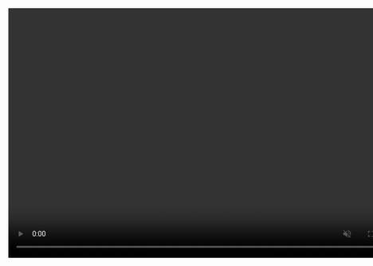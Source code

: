 <video controls="" width="800" height="500" muted="" loop="" autoplay="">
<source src="https://github.com/Samuraiosu1/Samuraiosu1.github.io/raw/main/" type="video/mp4">
</video>
